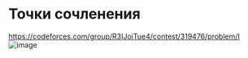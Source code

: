 # Точки сочленения
https://codeforces.com/group/R3IJoiTue4/contest/319476/problem/I
![image](https://github.com/OrlovAlexey/Olympiad-programming/assets/33424589/183e4094-2576-4f4d-9187-087a55ba2fac)

